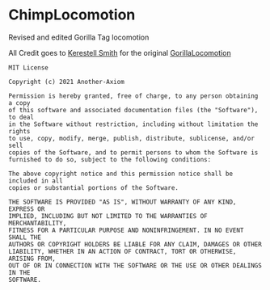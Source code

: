 # ChimpLocomotion
Revised and edited Gorilla Tag locomotion

All Credit goes to [Kerestell Smith](https://github.com/Kerestell?tab=overview&from=2021-12-01&to=2021-12-31) for the original [GorillaLocomotion](https://github.com/Another-Axiom/GorillaLocomotion)
```
MIT License

Copyright (c) 2021 Another-Axiom

Permission is hereby granted, free of charge, to any person obtaining a copy
of this software and associated documentation files (the "Software"), to deal
in the Software without restriction, including without limitation the rights
to use, copy, modify, merge, publish, distribute, sublicense, and/or sell
copies of the Software, and to permit persons to whom the Software is
furnished to do so, subject to the following conditions:

The above copyright notice and this permission notice shall be included in all
copies or substantial portions of the Software.

THE SOFTWARE IS PROVIDED "AS IS", WITHOUT WARRANTY OF ANY KIND, EXPRESS OR
IMPLIED, INCLUDING BUT NOT LIMITED TO THE WARRANTIES OF MERCHANTABILITY,
FITNESS FOR A PARTICULAR PURPOSE AND NONINFRINGEMENT. IN NO EVENT SHALL THE
AUTHORS OR COPYRIGHT HOLDERS BE LIABLE FOR ANY CLAIM, DAMAGES OR OTHER
LIABILITY, WHETHER IN AN ACTION OF CONTRACT, TORT OR OTHERWISE, ARISING FROM,
OUT OF OR IN CONNECTION WITH THE SOFTWARE OR THE USE OR OTHER DEALINGS IN THE
SOFTWARE.
```
